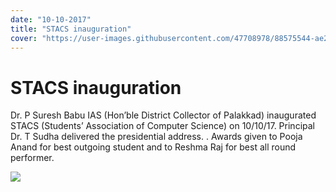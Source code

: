 ```yaml
---
date: "10-10-2017"
title: "STACS inauguration"
cover: "https://user-images.githubusercontent.com/47708978/88575544-ae209f00-d061-11ea-8d41-98053cc5e1fb.jpg"
---
```

# STACS inauguration

Dr. P Suresh Babu IAS (Hon’ble District Collector of Palakkad) inaugurated STACS (Students’ Association of Computer Science) on 10/10/17. Principal Dr. T Sudha delivered the presidential address. . Awards given to Pooja Anand for best outgoing student and to Reshma Raj for best all round performer.

![](https://user-images.githubusercontent.com/47708978/88570936-867a0880-d05a-11ea-9dba-a691420a95cd.jpg)
